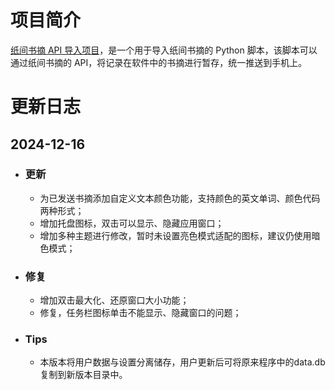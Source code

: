 # 项目简介

[纸间书摘 API 导入项目](https://github.com/childeyouyu/merpyzf_pyside6)，是一个用于导入纸间书摘的 Python 脚本，该脚本可以通过纸间书摘的 API，将记录在软件中的书摘进行暂存，统一推送到手机上。


# 更新日志

## 2024-12-16

* ### 更新

  * 为已发送书摘添加自定义文本颜色功能，支持颜色的英文单词、颜色代码两种形式；
  * 增加托盘图标，双击可以显示、隐藏应用窗口；
  * 增加多种主题进行修改，暂时未设置亮色模式适配的图标，建议仍使用暗色模式；
* ### 修复

  * 增加双击最大化、还原窗口大小功能；
  * 修复，任务栏图标单击不能显示、隐藏窗口的问题；
* ### Tips

  * 本版本将用户数据与设置分离储存，用户更新后可将原来程序中的data.db复制到新版本目录中。
